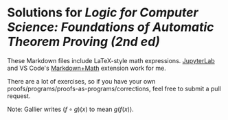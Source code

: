 # Solutions for _Logic for Computer Science: Foundations of Automatic Theorem Proving (2nd ed)_

These Markdown files include LaTeX-style math expressions. [JupyterLab](https://jupyter.org/) and VS Code's [Markdown+Math](https://marketplace.visualstudio.com/items?itemName=goessner.mdmath) extension work for me.

There are a lot of exercises, so if you have your own proofs/programs/proofs-as-programs/corrections, feel free to submit a pull request.

Note: Gallier writes $(f \circ g)(x)$ to mean $g(f(x))$.